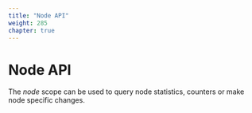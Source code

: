 ```yaml
---
title: "Node API"
weight: 285
chapter: true
---
```


# Node API

The *node* scope can be used to query node statistics, counters or make
node specific changes.
